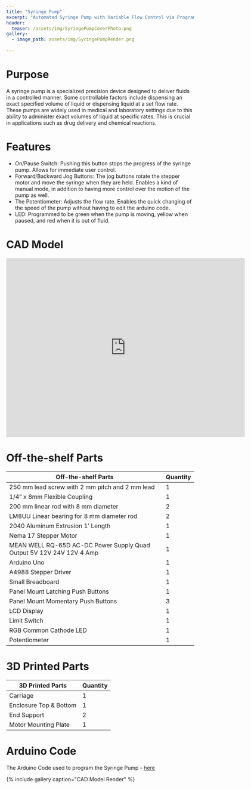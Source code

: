 ```yaml
---
title: "Syringe Pump"
excerpt: "Automated Syringe Pump with Variable Flow Control via Programming and Physical Mechanisms."
header:
  teaser: /assets/img/SyringePumpCoverPhoto.png
gallery:
  - image_path: assets/img/SyringePumpRender.png
   
---
```


# Purpose

A syringe pump is a specialized precision device designed to deliver fluids in a controlled manner. Some controllable factors include dispensing an exact specified volume of liquid or dispensing liquid at a set flow rate. These pumps are widely used in medical and laboratory settings due to this ability to administer exact volumes of liquid at specific rates. This is crucial in applications such as drug delivery and chemical reactions.

# Features

* On/Pause Switch: Pushing this button stops the progress of the syringe pump. Allows for immediate user control.
* Forward/Backward Jog Buttons: The jog buttons rotate the stepper motor and move the syringe when they are held. Enables a kind of manual mode, in addition to having more control over the motion of the pump as well. 
* The Potentiometer: Adjusts the flow rate. Enables the quick changing of the speed of the pump without having to edit the arduino code.
* LED: Programmed to be green when the pump is moving, yellow when paused, and red when it is out of fluid.

# CAD Model
<iframe src="https://vanderbilt643.autodesk360.com/shares/public/SH286ddQT78850c0d8a48c8428571d48595c?mode=embed" width="640" height="480" allowfullscreen="true" webkitallowfullscreen="true" mozallowfullscreen="true"  frameborder="0"></iframe>

# Off-the-shelf Parts

| Off-the-shelf Parts                                                   | Quantity |
|-----------------------------------------------------------------------|----------|
| 250 mm lead screw with 2 mm pitch and 2 mm lead	                      | 1        |
| 1/4” x 8mm Flexible Coupling	                                        | 1        |
| 200 mm linear rod with 8 mm diameter                                  | 2        |
| LM8UU Linear bearing for 8 mm diameter rod                            | 2        |
| 2040 Aluminum Extrusion 1’ Length	                                    | 1        |
| Nema 17 Stepper Motor	                                                | 1        |
| MEAN WELL RQ-65D AC-DC Power Supply Quad Output 5V 12V 24V 12V 4 Amp	| 1        |
| Arduino Uno                                                         	| 1        |
| A4988 Stepper Driver                                                	| 1        |
| Small Breadboard	                                                    | 1        |
| Panel Mount Latching Push Buttons	                                    | 1        |
| Panel Mount Momentary Push Buttons                                   	| 3        |
| LCD Display	                                                          | 1        |
| Limit Switch                                                         	| 1        |
| RGB Common Cathode LED	                                              | 1        |
| Potentiometer	                                                        | 1        |

# 3D Printed Parts

| 3D Printed Parts       | Quantity |
|------------------------|----------|
| Carriage	             | 1        |
| Enclosure Top & Bottom | 1        |
| End Support            | 2        |
| Motor Mounting Plate   | 1        |

# Arduino Code

The Arduino Code used to program the Syringe Pump - [here](https://github.com/TylerMcMahonCreate/TylerMcMahonCreate.github.io/blob/main/assets/syringe-code)

{% include gallery caption="CAD Model Render" %}
